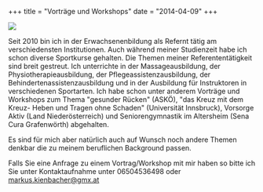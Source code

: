 +++
title = "Vorträge und Workshops"
date = "2014-04-09"
+++

<img src="/img/votraege und workshops.jpg" >


Seit 2010 bin ich in der Erwachsenenbildung als Refernt tätig am verschiedensten Institutionen. Auch während meiner Studienzeit habe ich schon diverse Sportkurse gehalten.  Die Themen meiner Referententätigkeit sind breit gestreut. Ich unterrichte in der Massageausbildung, der Physiotherapieausbildung, der Pflegeassistenzausbildung, der Behindertenassistenzausbildung und in der Ausbildung für Instruktoren in verschiedenen Sportarten.
Ich habe schon unter anderem Vorträge und Workshops zum Thema "gesunder Rücken" (ASKÖ), "das Kreuz mit dem Kreuz- Heben und Tragen ohne Schaden" (Universität Innsbruck), Vorsorge Aktiv (Land Niederösterreich) und Seniorengymnastik im Altersheim (Sena Cura Grafenwörth) abgehalten.

Es sind für mich aber natürlich auch auf Wunsch noch andere Themen denkbar die zu meinem beruflichen Background passen.

Falls Sie eine Anfrage zu einem Vortrag/Workshop mit mir haben so bitte ich Sie unter Kontaktaufnahme unter 06504536498 oder markus.kienbacher@gmx.at

